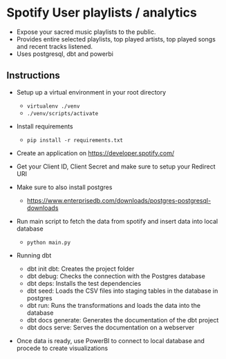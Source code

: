 # Spotify User playlists / analytics

- Expose your sacred music playlists to the public.
- Provides entire selected playlists, top played artists, top played songs and recent tracks listened.
- Uses postgresql, dbt and powerbi

## Instructions

- Setup up a virtual environment in your root directory
  - `virtualenv ./venv`
  - `./venv/scripts/activate`

- Install requirements
  - `pip install -r requirements.txt`

- Create an application on https://developer.spotify.com/
- Get your Client ID, Client Secret and make sure to setup your Redirect URI

- Make sure to also install postgres
  - https://www.enterprisedb.com/downloads/postgres-postgresql-downloads

- Run main script to fetch the data from spotify and insert data into local database
  - `python main.py`

- Running dbt
  - dbt init dbt: Creates the project folder
  - dbt debug: Checks the connection with the Postgres database
  - dbt deps: Installs the test dependencies
  - dbt seed: Loads the CSV files into staging tables in the database in postgres
  - dbt run: Runs the transformations and loads the data into the database
  - dbt docs generate: Generates the documentation of the dbt project
  - dbt docs serve: Serves the documentation on a webserver

- Once data is ready, use PowerBI to connect to local database and procede to create visualizations
